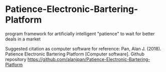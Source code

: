 # Patience-Electronic-Bartering-Platform
program framework for artificially intelligent "patience" to wait for better deals in a market

Suggested citation as computer software for reference:
Pan, Alan J. (2018). Patience Electronic Bartering Platform [Computer software]. Github repository <https://github.com/alanjpan/Patience-Electronic-Bartering-Platform>
